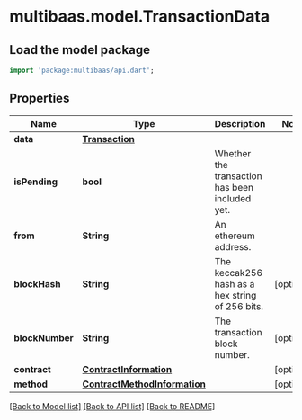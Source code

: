 # multibaas.model.TransactionData

## Load the model package
```dart
import 'package:multibaas/api.dart';
```

## Properties
Name | Type | Description | Notes
------------ | ------------- | ------------- | -------------
**data** | [**Transaction**](Transaction.md) |  | 
**isPending** | **bool** | Whether the transaction has been included yet. | 
**from** | **String** | An ethereum address. | 
**blockHash** | **String** | The keccak256 hash as a hex string of 256 bits. | [optional] 
**blockNumber** | **String** | The transaction block number. | [optional] 
**contract** | [**ContractInformation**](ContractInformation.md) |  | [optional] 
**method** | [**ContractMethodInformation**](ContractMethodInformation.md) |  | [optional] 

[[Back to Model list]](../README.md#documentation-for-models) [[Back to API list]](../README.md#documentation-for-api-endpoints) [[Back to README]](../README.md)


